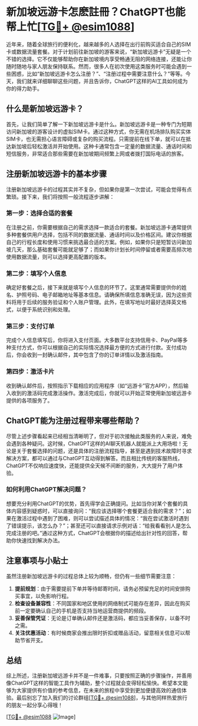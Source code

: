 # 新加坡远游卡怎麽註冊？ChatGPT也能帮上忙[[TG💪+ @esim1088](https://t.me/s/esim1088)]

近年来，随着全球旅行的便利化，越来越多的人选择在出行前购买适合自己的SIM卡或数据流量套餐。对于计划前往新加坡的游客来说，“新加坡远游卡”无疑是一个不错的选择。它不仅能够帮助你在新加坡境内享受畅通无阻的网络连接，还能让你随时随地与家人朋友保持联系。然而，很多人在初次使用这类服务时可能会遇到一些困惑，比如“新加坡远游卡怎么注册？”、“注册过程中需要注意什么？”等等。今天，我们就来详细聊聊这些问题，并且告诉你，ChatGPT这样的AI工具如何成为你的得力助手。

## 什么是新加坡远游卡？

首先，让我们简单了解一下新加坡远游卡是什么。新加坡远游卡是一种专门为短期访问新加坡的游客设计的虚拟SIM卡。通过这种方式，你无需在机场排队购买实体SIM卡，也无需担心语言障碍或复杂的购买流程。只需提前在线下单，就可以在抵达新加坡后轻松激活并开始使用。这种卡通常包含一定量的数据流量、通话时间和短信服务，非常适合那些需要在新加坡期间频繁上网或者拨打国际电话的旅客。

## 注册新加坡远游卡的基本步骤

注册新加坡远游卡的过程其实并不复杂，但如果你是第一次尝试，可能会觉得有点繁琐。接下来，我们将按照一般流程逐步讲解：

### 第一步：选择合适的套餐

在注册之前，你需要根据自己的需求选择一款适合的套餐。新加坡远游卡通常提供多种套餐供用户选择，包括不同的数据流量、通话时间以及价格区间。建议你根据自己的行程长度和使用习惯来挑选最合适的方案。例如，如果你只是短暂访问新加坡几天，那么基础套餐可能就足够了；而如果你计划长时间停留或者需要高频次地使用数据流量，则可以选择更高配置的版本。

### 第二步：填写个人信息

确定好套餐之后，接下来就是填写个人信息的环节了。这里通常需要提供你的姓名、护照号码、电子邮箱地址等基本信息。请确保所填信息准确无误，因为这些资料将用于后续的服务验证和个人账户管理。此外，在填写地址时最好选择英文格式，以便于系统识别和处理。

### 第三步：支付订单

完成个人信息填写后，你将进入支付页面。大多数平台支持信用卡、PayPal等多种支付方式，你可以根据自己的实际情况选择最方便的方式进行付款。支付成功后，你会收到一封确认邮件，其中包含了你的订单详情以及激活指南。

### 第四步：激活卡片

收到确认邮件后，按照指示下载相应的应用程序（如“远游卡”官方APP），然后输入收到的激活码完成激活操作。激活完成后，你就可以开始正常使用新加坡远游卡提供的各项服务了。

## ChatGPT能为注册过程带来哪些帮助？

尽管上述步骤看起来已经相当清晰明了，但对于初次接触此类服务的人来说，难免会遇到各种疑问。这时候，ChatGPT这样的AI聊天机器人就能派上大用场啦！无论是关于套餐选择的问题，还是具体的注册流程指导，甚至是遇到技术故障时寻求解决方案，都可以通过与ChatGPT互动得到解答。而且相比传统的客服热线，ChatGPT不仅响应速度快，还能提供全天候不间断的服务，大大提升了用户体验。

### 如何利用ChatGPT解决问题？

想要充分利用ChatGPT的优势，首先得学会正确提问。比如当你对某个套餐的具体内容感到疑惑时，可以直接询问：“我应该选择哪个套餐更适合我的需求？”；如果在激活过程中遇到了困难，则可以尝试描述具体的情况：“我在尝试激活时遇到了错误提示，该怎么办？”；甚至还可以直接请求示例对话：“给我看看别人是怎么完成注册的吧。”通过这种方式，ChatGPT会根据你的描述给出针对性的回答，帮助你快速找到解决办法。

## 注意事项与小贴士

虽然注册新加坡远游卡的过程总体上较为顺畅，但仍有一些细节需要注意：

1. **提前规划**：由于需要提前下单并等待邮寄时间，请务必预留充足的时间安排购买事宜，以免影响行程。
2. **检查设备兼容性**：不同国家和地区使用的网络制式可能存在差异，因此在购买前一定要确认自己的手机是否支持当地运营商提供的频段。
3. **妥善保管凭证**：无论是订单确认邮件还是激活码，都应当妥善保存，以备不时之需。
4. **关注优惠活动**：有时候商家会推出限时折扣或赠品活动，留意相关信息可以帮助节省开支。

## 总结

综上所述，注册新加坡远游卡并不是一件难事，只要按照正确的步骤操作，并善用像ChatGPT这样的智能工具作为辅助，整个过程就会变得轻松愉快。希望本文能够为大家提供有价值的参考信息，在未来的旅程中享受到更加便捷高效的通信体验。最后别忘了加入我们的讨论群组[[TG💪+ @esim1088](https://t.me/s/esim1088)]，与其他同样热爱旅行的朋友一起分享心得哦！

[[TG💪+ @esim1088](https://t.me/s/esim1088) ![Image](https://i.postimg.cc/4NQfJmqS/Snipaste-2025-05-13-00-14-12.png)]